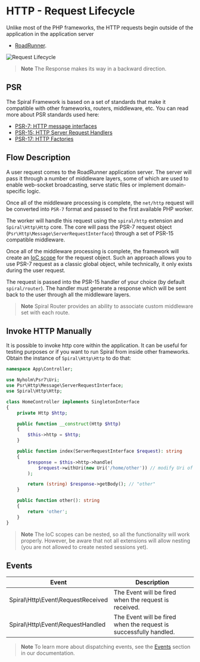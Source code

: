 # HTTP - Request Lifecycle

Unlike most of the PHP frameworks, the HTTP requests begin outside of the application in the application server

- [RoadRunner](https://roadrunner.dev).

![Request Lifecycle](https://user-images.githubusercontent.com/773481/181182150-8cc2b6c4-2b50-4e85-afd7-e5c2d1c98b2c.png)

> **Note**
> The Response makes its way in a backward direction.

## PSR

The Spiral Framework is based on a set of standards that make it compatible with other frameworks, routers, middleware,
etc. You can read more about PSR standards used here:

- [PSR-7: HTTP message interfaces](https://www.php-fig.org/psr/psr-7/)
- [PSR-15: HTTP Server Request Handlers](https://www.php-fig.org/psr/psr-15/)
- [PSR-17: HTTP Factories](https://www.php-fig.org/psr/psr-17/)

## Flow Description

A user request comes to the RoadRunner application server. The server will pass it through a number of middleware
layers, some of which are used to enable web-socket broadcasting, serve static files
or implement domain-specific logic.

Once all of the middleware processing is complete, the `net/http` request will be converted into `PSR-7` format and
passed to the first available PHP worker.

The worker will handle this request using the `spiral/http` extension and `Spiral\Http\Http` core. The core will pass
the PSR-7 request object (`Psr\Http\Message\ServerRequestInterface`) through a set of PSR-15 compatible middleware.

Once all of the middleware processing is complete, the framework will create an [IoC scope](/framework/scopes.md) for
the request object. Such an approach allows you to use PSR-7 request as a classic global object, while technically, it
only exists during the user request.

The request is passed into the PSR-15 handler of your choice (by default `spiral/router`). The handler must generate a
response which will be sent back to the user through all the middleware layers.

> **Note**
> Spiral Router provides an ability to associate custom middleware set with each route.

## Invoke HTTP Manually

It is possible to invoke http core within the application. It can be useful for testing purposes or if you want to run
Spiral from inside other frameworks. Obtain the instance of `Spiral\Http\Http` to do that:

```php
namespace App\Controller;

use Nyholm\Psr7\Uri;
use Psr\Http\Message\ServerRequestInterface;
use Spiral\Http\Http;

class HomeController implements SingletonInterface
{
    private Http $http;

    public function __construct(Http $http)
    {
        $this->http = $http;
    }

    public function index(ServerRequestInterface $request): string
    {
        $response = $this->http->handle(
            $request->withUri(new Uri('/home/other')) // modify Uri of current request
        );

        return (string) $response->getBody(); // "other"
    }

    public function other(): string
    {
        return 'other';
    }
}
```

> **Note**
> The IoC scopes can be nested, so all the functionality will work properly. However, be aware that not all extensions
> will allow nesting (you are not allowed to create nested sessions yet).

## Events

| Event                             | Description                                                       |
|-----------------------------------|-------------------------------------------------------------------|
| Spiral\Http\Event\RequestReceived | The Event will be fired when the request is received.             |
| Spiral\Http\Event\RequestHandled  | The Event will be fired when the request is successfully handled. |

> **Note**
> To learn more about dispatching events, see the [Events](../component/events.md) section in our documentation.
